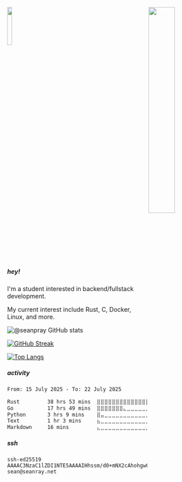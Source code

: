 <img src="./rust-meme.png" width="35%" align="right" left="20px">
<img src="./gentoo.png" width="15%" left="20px">

##### hey!


I'm a student interested in backend/fullstack development. 

My current interest include Rust, C, Docker, Linux, and more.


![@seanpray GitHub stats](https://github-readme-stats.vercel.app/api?username=seanpray&show_icons=true&theme=calm)

[![GitHub Streak](https://streak-stats.demolab.com/?user=seanpray&theme=dark)](https://git.io/streak-stats)

[![Top Langs](https://github-readme-stats.vercel.app/api/top-langs/?username=seanpray&langs_count=8&theme=calm&layout=compact)](https://github.com/anuraghazra/github-readme-stats)

##### activity

<!--START_SECTION:waka-->

```txt
From: 15 July 2025 - To: 22 July 2025

Rust         38 hrs 53 mins  ⣿⣿⣿⣿⣿⣿⣿⣿⣿⣿⣿⣿⣿⣿⣿⣷⣀⣀⣀⣀⣀⣀⣀⣀⣀   63.26 %
Go           17 hrs 49 mins  ⣿⣿⣿⣿⣿⣿⣿⣄⣀⣀⣀⣀⣀⣀⣀⣀⣀⣀⣀⣀⣀⣀⣀⣀⣀   29.00 %
Python       3 hrs 9 mins    ⣿⣤⣀⣀⣀⣀⣀⣀⣀⣀⣀⣀⣀⣀⣀⣀⣀⣀⣀⣀⣀⣀⣀⣀⣀   05.14 %
Text         1 hr 3 mins     ⣦⣀⣀⣀⣀⣀⣀⣀⣀⣀⣀⣀⣀⣀⣀⣀⣀⣀⣀⣀⣀⣀⣀⣀⣀   01.72 %
Markdown     16 mins         ⣄⣀⣀⣀⣀⣀⣀⣀⣀⣀⣀⣀⣀⣀⣀⣀⣀⣀⣀⣀⣀⣀⣀⣀⣀   00.44 %
```

<!--END_SECTION:waka-->

##### ssh 

```text
ssh-ed25519 AAAAC3NzaC1lZDI1NTE5AAAAIHhssm/d0+mNX2cAhohgwOCRBjYCIQzylzRD2Hwr8lrr sean@seanray.net
```
